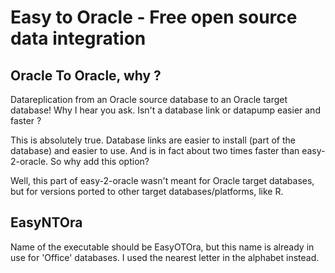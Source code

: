 Easy to Oracle - Free open source data integration==================================================Oracle To Oracle, why ?-----------------------Datareplication from an Oracle source database to an Oracle target database!Why I hear you ask. Isn't a database link or datapump easier and faster ?This is absolutely true. Database links are easier to install (part of the database) and easier to use. And is in fact about two times faster thaneasy-2-oracle. So why add this option?Well, this part of easy-2-oracle wasn't meant for Oracle target databases, butfor versions ported to other target databases/platforms, like R.EasyNTOra---------Name of the executable should be EasyOTOra, but this name is already in usefor 'Office' databases. I used the nearest letter in the alphabet instead.